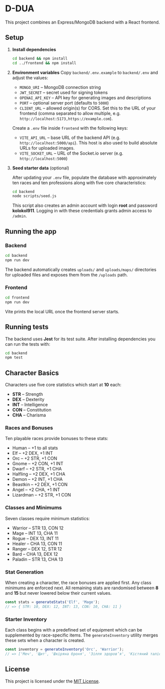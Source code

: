 # D-DUA

This project combines an Express/MongoDB backend with a React frontend.

## Setup

1. **Install dependencies**
   ```bash
   cd backend && npm install
   cd ../frontend && npm install
   ```

2. **Environment variables**
   Copy `backend/.env.example` to `backend/.env` and adjust the values:
   - `MONGO_URI` – MongoDB connection string
   - `JWT_SECRET` – secret used for signing tokens
   - `OPENAI_API_KEY` – API key for generating images and descriptions
   - `PORT` – optional server port (defaults to `5000`)
   - `CLIENT_URL` – allowed origin(s) for CORS. Set this to the URL of your frontend (comma separated to allow multiple, e.g. `http://localhost:5173,https://example.com`).

   Create a `.env` file inside `frontend` with the following keys:
   - `VITE_API_URL` – base URL of the backend API (e.g. `http://localhost:5000/api`).
     This host is also used to build absolute URLs for uploaded images.
   - `VITE_SOCKET_URL` – URL of the Socket.io server (e.g. `http://localhost:5000`)

3. **Seed starter data** (optional)

   After updating your `.env` file, populate the database with approximately
   ten races and ten professions along with five core characteristics:

   ```bash
   cd backend
   node scripts/seed.js
   ```

   This script also creates an admin account with login **root** and password
   **kolokol911**. Logging in with these credentials grants admin access to `/admin`.

## Running the app

### Backend

```bash
cd backend
npm run dev
```

The backend automatically creates `uploads/` and `uploads/maps/` directories for uploaded files and exposes them from the `/uploads` path.

### Frontend

```bash
cd frontend
npm run dev
```

Vite prints the local URL once the frontend server starts.

## Running tests

The backend uses **Jest** for its test suite. After installing dependencies you
can run the tests with:

```bash
cd backend
npm test
```

## Character Basics

Characters use five core statistics which start at **10** each:

- **STR** – Strength
- **DEX** – Dexterity
- **INT** – Intelligence
- **CON** – Constitution
- **CHA** – Charisma

### Races and Bonuses

Ten playable races provide bonuses to these stats:

- Human – +1 to all stats
- Elf – +2 DEX, +1 INT
- Orc – +2 STR, +1 CON
- Gnome – +2 CON, +1 INT
- Dwarf – +2 STR, +1 CHA
- Halfling – +2 DEX, +1 CHA
- Demon – +2 INT, +1 CHA
- Beastkin – +2 DEX, +1 CON
- Angel – +2 CHA, +1 INT
- Lizardman – +2 STR, +1 CON

### Classes and Minimums

Seven classes require minimum statistics:

- Warrior – STR 13, CON 12
- Mage – INT 13, CHA 11
- Rogue – DEX 13, INT 11
- Healer – CHA 13, CON 11
- Ranger – DEX 12, STR 12
- Bard – CHA 13, DEX 12
- Paladin – STR 13, CHA 13

### Stat Generation

When creating a character, the race bonuses are applied first. Any class minimums are enforced next. All remaining stats are randomised between **8** and **15** but never lowered below their current values.

```js
const stats = generateStats('Elf', 'Mage');
// => { STR: 10, DEX: 12, INT: 13, CON: 10, CHA: 11 }
```

### Starter Inventory

Each class begins with a predefined set of equipment which can be supplemented by race-specific items. The `generateInventory` utility merges these sets when a character is created.

```js
const inventory = generateInventory('Orc', 'Warrior');
// => ['Меч', 'Щит', 'Шкіряна броня', 'Зілля здоров’я', 'Кістяний талісман']
```

## License

This project is licensed under the [MIT License](LICENSE).
